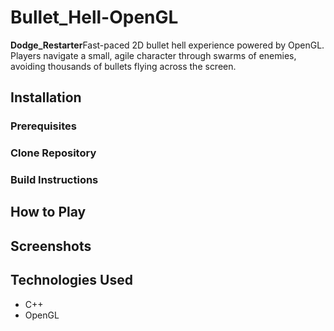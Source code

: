 # Bullet_Hell-OpenGL
**Dodge_Restarter**Fast-paced 2D bullet hell experience powered by OpenGL. Players navigate a small, agile character through swarms of enemies, avoiding thousands of bullets flying across the screen.

## Installation
  ### Prerequisites

  ### Clone Repository

  ### Build Instructions

## How to Play

## Screenshots

## Technologies Used
- C++
- OpenGL
